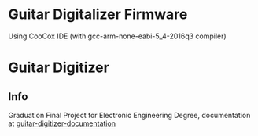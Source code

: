 # Guitar Digitalizer Firmware

Using CooCox IDE (with gcc-arm-none-eabi-5_4-2016q3 compiler)

# Guitar Digitizer

## Info
Graduation Final Project for Electronic Engineering Degree, documentation at [guitar-digitizer-documentation](https://github.com/cristovao-trevisan/guitar-digitizer-documentation/)
